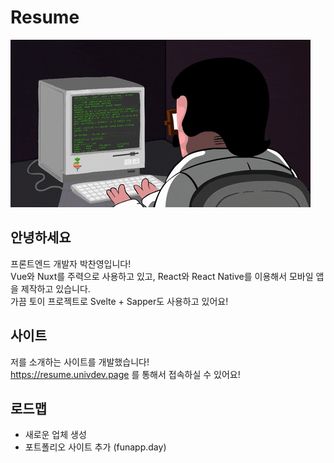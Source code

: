# Resume
![Programmer][Programmer]
## 안녕하세요
프론트엔드 개발자 박찬영입니다!  
Vue와 Nuxt를 주력으로 사용하고 있고, React와 React Native를 이용해서 모바일 앱을 제작하고 있습니다.  
가끔 토이 프로젝트로 Svelte + Sapper도 사용하고 있어요!
## 사이트
저를 소개하는 사이트를 개발했습니다!  
https://resume.univdev.page 를 통해서 접속하실 수 있어요!

[Programmer]: ./README/programmer.gif
[추천사 사이트]: https://best.univdev.page
[Google Domains]: https://domains.google.com
## 로드맵
- 새로운 업체 생성
- 포트폴리오 사이트 추가 (funapp.day)
